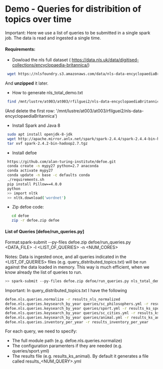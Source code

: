 # Demo - Queries for distribition of topics over time
Important: Here we use a list of queries to be submitted in a single spark job. The data is read and ingested a single time. 

#### Requirements:
* Dowload the nls full dataset ( https://data.nls.uk/data/digitised-collections/encyclopaedia-britannica/)
```bash
 wget https://nlsfoundry.s3.amazonaws.com/data/nls-data-encyclopaediaBritannica.zip 
```
And **unzipped** it later.

* How to generate nls_total_demo.txt
```bash
 find /mnt/lustre/at003/at003/rfilguei2/nls-data-encyclopaediaBritannica -maxdepth 1 -type d >& nls_total_demo.txt
```
(And delete the first row: '/mnt/lustre/at003/at003/rfilguei2/nls-data-encyclopaediaBritannica')

* Install Spark and Java 8 
```bash
 sudo apt install openjdk-8-jdk
 wget http://apache.mirror.anlx.net/spark/spark-2.4.4/spark-2.4.4-bin-hadoop2.7.tgz
 tar xvf spark-2.4.2-bin-hadoop2.7.tgz
```

* Install defoe
```bash
 https://github.com/alan-turing-institute/defoe.git
 conda create -n mypy27 python=2.7 anaconda
 conda activate mypy27
 conda update -n base -c defaults conda
 ./requirements.sh
 pip install Pillow==4.0.0
 python
 >> import nltk
 >> nltk.download('wordnet')
```

* Zip defoe code:
```bash
   cd defoe
   zip -r defoe.zip defoe
```

#### List of Queries [defoe/run_queries.py]

Format:spark-submit --py-files defoe.zip defoe/run_queries.py <DATA_FILE> <DATA MODEL> -l <LIST_OF_QUERIES> -n <NUM_CORES>
 
Notes:
Data is ingested once, and all queries indicated in the <LIST_OF_QUERIES> files (e.g. query_distributed_topics.txt) will be run against the data loaded in memory. This way is much efficient, when we know already the list of queries to run. 

```bash
>> spark-submit --py-files defoe.zip defoe/run_queries.py nls_total_demo.txt nls -l query_distributed_topics.txt -n 324 
```

Important: In query_distributed_topics.txt I have the following

```bash
defoe.nls.queries.normalize -r results_nls_normalized
defoe.nls.queries.keysearch_by_year queries/sc_philosophers.yml -r results_ks_philosophers
defoe.nls.queries.keysearch_by_year queries/sport.yml -r results_ks_sports_normalize
defoe.nls.queries.keysearch_by_year queries/sc_cities.yml -r results_ks_cities
defoe.nls.queries.keysearch_by_year queries/animal.yml -r results_ks_animal
defoe.nls.queries.inventory_per_year -r results_inventory_per_year
```

For each query, we need to specify:
* The full module path (e.g. defoe.nls.queries.normalize)
* The configuration paramenters if they are needed (e.g. queries/sport.yml)
* The results file (e.g. results_ks_animal). By default it generates a file called results_<NUM_QUERY>.yml


